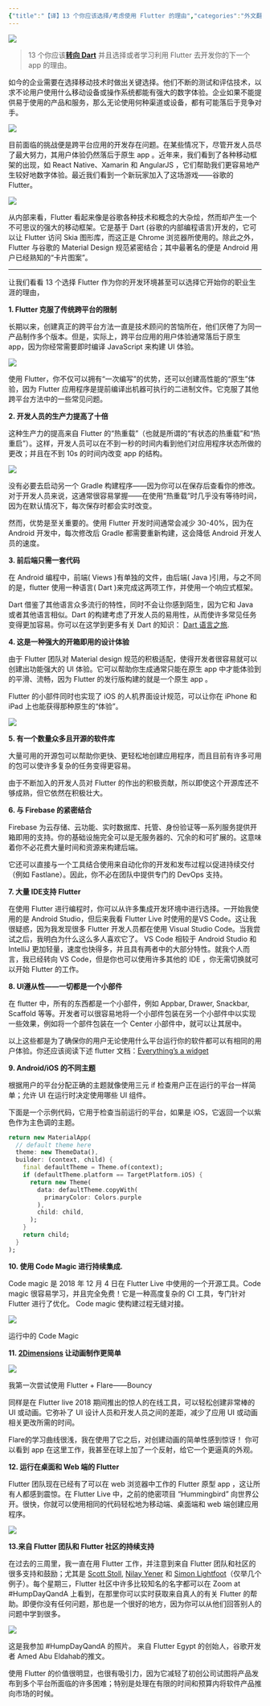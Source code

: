 ```yaml
---
{"title":"【译】13 个你应该选择/考虑使用 Flutter 的理由","categories":"外文翻译","tags":["掘金翻译计划,Flutter"],"dg-publish":true,"permalink":"/掘金翻译计划/13个你应该选择Flutter的理由/","dgPassFrontmatter":true}
---
```


![](https://cdn.ytools.xyz/uPic/16897b9ec5be1179~tplv-t2oaga2asx-image.png)

> 13 个你应该[**转向 Dart**](https://twitter.com/scottstoll2017) 并且选择或者学习利用 Flutter 去开发你的下一个 app 的理由。

如今的企业需要在选择移动技术时做出关键选择。他们不断的测试和评估技术，以求不论用户使用什么移动设备或操作系统都能有强大的数字体验。企业如果不能提供易于使用的产品和服务，那么无论使用何种渠道或设备，都有可能落后于竞争对手。

![](https://cdn.ytools.xyz/uPic/16897b9ed0ff1692~tplv-t2oaga2asx-image.gif)

目前面临的挑战便是跨平台应用的开发存在问题。在某些情况下，尽管开发人员尽了最大努力，其用户体验仍然落后于原生 app 。近年来，我们看到了各种移动框架的出现，如 React Native、Xamarin 和 AngularJS ，它们帮助我们更容易地产生较好地数字体验。最近我们看到一个新玩家加入了这场游戏——谷歌的 Flutter。

![](https://cdn.ytools.xyz/uPic/16897b9ecdb3881c~tplv-t2oaga2asx-image.gif)

从内部来看，Flutter 看起来像是谷歌各种技术和概念的大杂烩，然而却产生一个不可思议的强大的移动框架。它是基于 Dart (谷歌的内部编程语言)开发的，它可以让 Flutter 访问 Skia 图形库，而这正是 Chrome 浏览器所使用的。除此之外，Flutter 与谷歌的 Material Design 规范紧密结合；其中最著名的便是 Android 用户已经熟知的“卡片图案”。

------

让我们看看 13 个选择 Flutter 作为你的开发环境甚至可以选择它开始你的职业生涯的理由，

**1. Flutter 克服了传统跨平台的限制**

长期以来，创建真正的跨平台方法一直是技术顾问的苦恼所在，他们厌倦了为同一产品制作多个版本。但是，实际上，跨平台应用的用户体验通常落后于原生 app，因为你经常需要即时编译 JavaScript 来构建 UI 体验。

![](https://cdn.ytools.xyz/uPic/16897b9ec9518e42~tplv-t2oaga2asx-image.jpeg)

使用 Flutter，你不仅可以拥有“一次编写”的优势，还可以创建高性能的“原生”体验，因为 Flutter 应用程序是提前编译出机器可执行的二进制文件。它克服了其他跨平台方法中的一些常见问题。

**2. 开发人员的生产力提高了十倍**

这种生产力的提高来自 Flutter 的“热重载”（也就是所谓的“有状态的热重载”和“热重启”）。这样，开发人员可以在不到一秒的时间内看到他们对应用程序状态所做的更改；并且在不到 10s 的时间内改变 app 的结构。

![](https://cdn.ytools.xyz/uPic/16897ba0556932c1~tplv-t2oaga2asx-image.gif)

没有必要去启动另一个 Gradle 构建程序——因为你可以在保存后查看你的修改。对于开发人员来说，这通常很容易掌握——在使用“热重载”时几乎没有等待时间，因为在默认情况下，每次保存时都会实时改变。

然而，优势是至关重要的。使用 Flutter 开发时间通常会减少 30-40%，因为在 Android 开发中，每次修改后 Gradle 都需要重新构建，这会降低 Android 开发人员的速度。

**3. 前后端只需一套代码**

在 Android 编程中，前端( Views )有单独的文件，由后端( Java )引用，与之不同的是，flutter 使用一种语言( Dart )来完成这两项工作，并使用一个响应式框架。

Dart 借鉴了其他语言众多流行的特性，同时不会让你感到陌生，因为它和 Java 或者其他语言相似。Dart 的构建考虑了开发人员的易用性，从而使许多常见任务变得更加容易。你可以在这学到更多有关 Dart 的知识： [Dart 语言之旅](https://www.dartlang.org/guides/language/language-tour).

**4. 这是一种强大的开箱即用的设计体验**

由于 Flutter 团队对 Material design 规范的积极适配，使得开发者很容易就可以创建出功能强大的 UI 体验。它可以帮助你生成通常只能在原生 app 中才能体验到的平滑、流畅，因为 Flutter 的发行版构建的就是一个原生 app 。

Flutter 的小部件同时也实现了 iOS 的人机界面设计规范，可以让你在 iPhone 和 iPad 上也能获得那种原生的“体验”。

![](https://cdn.ytools.xyz/uPic/16897b9ecbf91aaf~tplv-t2oaga2asx-image.png)

**5. 有一个数量众多且开源的软件库**

大量可用的开源包可以帮助你更快、更轻松地创建应用程序，而且目前有许多可用的包可以使许多复杂的任务变得更容易。

由于不断加入的开发人员对 Flutter 的作出的积极贡献，所以即使这个开源库还不够成熟，但它依然在积极壮大。

**6. 与 Firebase 的紧密结合**

Firebase 为云存储、云功能、实时数据库、托管、身份验证等一系列服务提供开箱即用的支持。你的基础设施完全可以是无服务器的、冗余的和可扩展的。这意味着你不必花费大量时间和资源来构建后端。

它还可以直接与一个工具结合使用来自动化你的开发和发布过程以促进持续交付（例如 Fastlane）。因此，你不必在团队中提供专门的 DevOps 支持。

**7. 大量 IDE支持 Flutter**

在使用 Flutter 进行编程时，你可以从许多集成开发环境中进行选择。一开始我使用的是 Android Studio，但后来我看 Flutter Live 时使用的是VS Code。这让我很疑惑，因为我发现很多 Flutter 开发人员都在使用 Visual Studio Code。当我尝试之后，我明白为什么这么多人喜欢它了。 VS Code 相较于 Android Studio 和 IntelliJ 更加轻量，速度也快得多，并且具有两者中的大部分特性。就我个人而言，我已经转向 VS Code，但是你也可以使用许多其他的 IDE ，你无需切换就可以开始 Flutter 的工作。

**8. UI遵从性——一切都是一个小部件**

在 flutter 中，所有的东西都是一个小部件，例如 Appbar, Drawer, Snackbar, Scaffold 等等。开发者可以很容易地将一个小部件包装在另一个小部件中以实现一些效果，例如将一个部件包装在一个 Center 小部件中，就可以让其居中。

以上这些都是为了确保你的用户无论使用什么平台运行你的软件都可以有相同的用户体验。你还应该阅读下述 flutter 文档：[Everything’s a widget](https://flutter.io/docs/resources/technical-overview#everythings-a-widget)

**9. Android/iOS 的不同主题**

根据用户的平台分配正确的主题就像使用三元 if 检查用户正在运行的平台一样简单；允许 UI 在运行时决定使用哪些 UI 组件。

下面是一个示例代码，它用于检查当前运行的平台，如果是 iOS，它返回一个以紫色作为主色调的主题。

```dart
return new MaterialApp(
  // default theme here
  theme: new ThemeData(),
  builder: (context, child) {
    final defaultTheme = Theme.of(context);
    if (defaultTheme.platform == TargetPlatform.iOS) {
      return new Theme(
        data: defaultTheme.copyWith(
          primaryColor: Colors.purple
        ),
        child: child,
      );
    }
    return child;
  }
);
```

**10. 使用 Code Magic 进行持续集成.**

Code magic 是 2018 年 12 月 4 日在 Flutter Live 中使用的一个开源工具。Code magic 很容易学习，并且完全免费！它是一种高度复杂的 CI 工具，专门针对 Flutter 进行了优化。 Code magic 使构建过程无缝对接。

![](https://cdn.ytools.xyz/uPic/16897b9f7bf47488~tplv-t2oaga2asx-image.png)

运行中的 Code Magic 

**11.  [2Dimensions](https://www.2dimensions.com/) 让动画制作更简单**

![](https://cdn.ytools.xyz/uPic/16897b9f7f26235f~tplv-t2oaga2asx-image.gif)

我第一次尝试使用 Flutter + Flare——Bouncy

同样是在 Flutter live 2018 期间推出的惊人的在线工具，可以轻松创建非常棒的 UI 或动画。它弥补了 UI 设计人员和开发人员之间的差距，减少了应用 UI 或动画相关更改所需的时间。

Flare的学习曲线很浅，我在使用了它之后，对创建动画的简单性感到惊讶！ 你可以看到 app 在这里工作，我甚至在球上加了一个反射，给它一个更逼真的外观。

**12. 运行在桌面和 Web 端的 Flutter**

Flutter 团队现在已经有了可以在 web 浏览器中工作的 Flutter 原型 app ，这让所有人都感到震惊。在 Flutter Live 中，之前的绝密项目 “Hummingbird” 向世界公开。很快，你就可以使用相同的代码轻松地为移动端、桌面端和 web 端创建应用程序。

![](https://cdn.ytools.xyz/uPic/16897b9f85928aae~tplv-t2oaga2asx-image.png)

**13.来自 Flutter 团队和 Flutter 社区的持续支持**

在过去的三周里，我一直在用 Flutter 工作，并注意到来自 Flutter 团队和社区的很多支持和鼓励；尤其是 [Scott Stoll](https://twitter.com/scottstoll2017), [Nilay Yener](https://twitter.com/nlycskn) 和 [Simon Lightfoot](https://twitter.com/devangelslondon)（仅举几个例子）。每个星期三，Flutter 社区中许多比较知名的名字都可以在 Zoom at #HumpDayQandA 上看到，在那里你可以实时获取来自真人的有关 Flutter 的帮助。即便你没有任何问题，那也是一个很好的地方，因为你可以从他们回答别人的问题中学到很多。

![](https://cdn.ytools.xyz/uPic/16897b9fd842c5f9~tplv-t2oaga2asx-image.jpeg)

这是我参加 #HumpDayQandA 的照片。 来自 Flutter Egypt 的创始人，谷歌开发者 Amed Abu Eldahab的推文。

使用 Flutter 的价值很明显，也很有吸引力，因为它减轻了初创公司试图将产品发布到多个平台所面临的许多困难；特别是处理在有限的时间和预算内将软件产品推向市场的时候。
